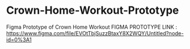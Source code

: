 # Crown-Home-Workout-Prototype
Figma Prototype of Crown Home Workout
FIGMA PROTOTYPE LINK : https://www.figma.com/file/EVOtTbjSuzzBtaxY8X2WQY/Untitled?node-id=0%3A1

